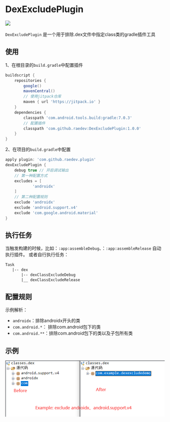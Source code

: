 # DexExcludePlugin

[![](https://jitpack.io/v/raedev/DexExcludePlugin.svg)](https://jitpack.io/#raedev/DexExcludePlugin)

`DexExcludePlugin` 是一个用于排除.dex文件中指定class类的gradle插件工具


## 使用

1、在根目录的`build.gradle`中配置插件

```groovy
buildscript {
    repositories {
        google()
        mavenCentral()
        // 使用jitpack仓库
        maven { url 'https://jitpack.io' }
    }
    dependencies {
        classpath 'com.android.tools.build:gradle:7.0.3'
        // 配置插件
        classpath 'com.github.raedev:DexExcludePlugin:1.0.0'
    }
}
```

2、在项目的`build.gradle`中配置

```groovy
apply plugin: 'com.github.raedev.plugin'
dexExcludePlugin {
    debug true // 开启调试输出
    // 第一种配置方式
    excludes = [
            'androidx'
    ]
    // 第二种配置规则
    exclude 'androidx'
    exclude 'android.support.v4'
    exclude 'com.google.android.material'
}
```

## 执行任务

当触发构建的时候，比如：`:app:assembleDebug`、：`:app:assembleRelease` 自动执行插件。 或者自行执行任务：

```text
Task
   |-- dex
       |-- dexClassExcludeDebug
       |__ dexClassExcludeRelease
```

## 配置规则

示例解析：

- `androidx`：排除androidx开头的类
- `com.android.*`： 排除com.android包下的类
- `com.android.**`：排除com.android包下的类以及子包所有类

## 示例

![example](https://github.com/raedev/DexExcludePlugin/raw/master/pics/example.png)
